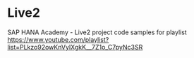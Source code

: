 Live2
=====

SAP HANA Academy - Live2 project code samples for playlist https://www.youtube.com/playlist?list=PLkzo92owKnVyIXgkK__7Z1o_C7pyNc3SR
